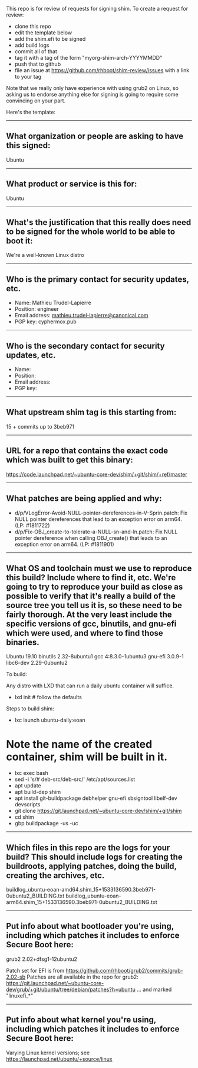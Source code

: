 This repo is for review of requests for signing shim.  To create a request for review:

- clone this repo
- edit the template below
- add the shim.efi to be signed
- add build logs
- commit all of that
- tag it with a tag of the form "myorg-shim-arch-YYYYMMDD"
- push that to github
- file an issue at https://github.com/rhboot/shim-review/issues with a link to your tag

Note that we really only have experience with using grub2 on Linux, so asking
us to endorse anything else for signing is going to require some convincing on
your part.

Here's the template:

-------------------------------------------------------------------------------
What organization or people are asking to have this signed:
-------------------------------------------------------------------------------
Ubuntu

-------------------------------------------------------------------------------
What product or service is this for:
-------------------------------------------------------------------------------
Ubuntu

-------------------------------------------------------------------------------
What's the justification that this really does need to be signed for the whole world to be able to boot it:
-------------------------------------------------------------------------------
We're a well-known Linux distro

-------------------------------------------------------------------------------
Who is the primary contact for security updates, etc.
-------------------------------------------------------------------------------
- Name: Mathieu Trudel-Lapierre
- Position: engineer
- Email address: mathieu.trudel-lapierre@canonical.com
- PGP key: cyphermox.pub

-------------------------------------------------------------------------------
Who is the secondary contact for security updates, etc.
-------------------------------------------------------------------------------
- Name:
- Position:
- Email address:
- PGP key: 

-------------------------------------------------------------------------------
What upstream shim tag is this starting from:
-------------------------------------------------------------------------------
15 + commits up to 3beb971

-------------------------------------------------------------------------------
URL for a repo that contains the exact code which was built to get this binary:
-------------------------------------------------------------------------------
https://code.launchpad.net/~ubuntu-core-dev/shim/+git/shim/+ref/master

-------------------------------------------------------------------------------
What patches are being applied and why:
-------------------------------------------------------------------------------
  * d/p/VLogError-Avoid-NULL-pointer-dereferences-in-V-Sprin.patch: Fix
    NULL pointer dereferences that lead to an exception error on arm64.
    (LP: #1811722)
  * d/p/Fix-OBJ_create-to-tolerate-a-NULL-sn-and-ln.patch: Fix NULL
    pointer dereference when calling OBJ_create() that leads to an
    exception error on arm64. (LP: #1811901)

-------------------------------------------------------------------------------
What OS and toolchain must we use to reproduce this build?  Include where to find it, etc.  We're going to try to reproduce your build as close as possible to verify that it's really a build of the source tree you tell us it is, so these need to be fairly thorough. At the very least include the specific versions of gcc, binutils, and gnu-efi which were used, and where to find those binaries.
-------------------------------------------------------------------------------
Ubuntu 19.10
binutils 2.32-8ubuntu1
gcc 4:8.3.0-1ubuntu3
gnu-efi 3.0.9-1
libc6-dev 2.29-0ubuntu2

To build:

Any distro with LXD that can run a daily ubuntu container will
suffice.

- lxd init   # follow the defaults

Steps to build shim:
- lxc launch ubuntu-daily:eoan
# Note the name of the created container, shim will be built in it.
- lxc exec <container name> bash
- sed -i 's/# deb-src/deb-src/' /etc/apt/sources.list
- apt update
- apt build-dep shim
- apt install git-buildpackage debhelper gnu-efi sbsigntool libelf-dev
devscripts
- git clone https://git.launchpad.net/~ubuntu-core-dev/shim/+git/shim
- cd shim
- gbp buildpackage -us -uc

-------------------------------------------------------------------------------
Which files in this repo are the logs for your build?   This should include logs for creating the buildroots, applying patches, doing the build, creating the archives, etc.
-------------------------------------------------------------------------------
buildlog_ubuntu-eoan-amd64.shim_15+1533136590.3beb971-0ubuntu2_BUILDING.txt
buildlog_ubuntu-eoan-arm64.shim_15+1533136590.3beb971-0ubuntu2_BUILDING.txt

-------------------------------------------------------------------------------
Put info about what bootloader you're using, including which patches it includes to enforce Secure Boot here:
-------------------------------------------------------------------------------
grub2 2.02+dfsg1-12ubuntu2

Patch set for EFI is from https://github.com/rhboot/grub2/commits/grub-2.02-sb
Patches are all available in the repo for grub2:
https://git.launchpad.net/~ubuntu-core-dev/grub/+git/ubuntu/tree/debian/patches?h=ubuntu
... and marked "linuxefi_*"

-------------------------------------------------------------------------------
Put info about what kernel you're using, including which patches it includes to enforce Secure Boot here:
-------------------------------------------------------------------------------
Varying Linux kernel versions; see https://launchpad.net/ubuntu/+source/linux

